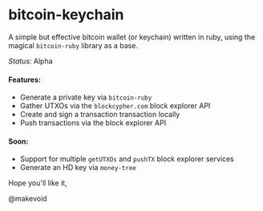 # bitcoin-keychain

A simple but effective bitcoin wallet (or keychain) written in ruby, using the magical `bitcoin-ruby` library as a base.

*Status:* Alpha

#### Features:

- Generate a private key via `bitcoin-ruby`
- Gather UTXOs via the `blockcypher.com` block explorer API
- Create and sign a transaction transaction locally
- Push transactions via the block explorer API

#### Soon:

- Support for multiple `getUTXOs` and `pushTX` block explorer services
- Generate an HD key via `money-tree`


Hope you'll like it,

@makevoid
